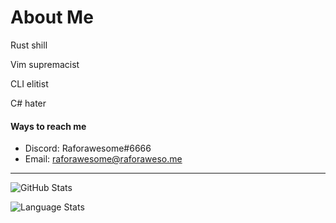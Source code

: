 # About Me
Rust shill

Vim supremacist

CLI elitist

C# hater

#### Ways to reach me
- Discord: Raforawesome#6666
- Email: raforawesome@raforaweso.me

---


![GitHub Stats](https://github-readme-stats-raforawesome.vercel.app/api?username=Raforawesome&count_private=true&show_icons=true&theme=onedark)

![Language Stats](https://github-readme-stats-raforawesome.vercel.app/api/top-langs/?username=Raforawesome&layout=compact&theme=onedark&count_private=true&hide=HTML,CSS&langs_count=10&hide=CoffeeScript,SCSS,Sass,Shell&count_private=false)

